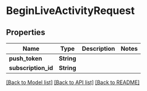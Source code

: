# BeginLiveActivityRequest

## Properties

Name | Type | Description | Notes
------------ | ------------- | ------------- | -------------
**push_token** | **String** |  | 
**subscription_id** | **String** |  | 

[[Back to Model list]](../README.md#documentation-for-models) [[Back to API list]](../README.md#documentation-for-api-endpoints) [[Back to README]](../README.md)


